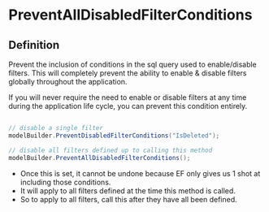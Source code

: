# PreventAllDisabledFilterConditions

## Definition

Prevent the inclusion of conditions in the sql query used to enable/disable filters. This will completely prevent the ability to enable & disable filters globally throughout the application.

If you will never require the need to enable or disable filters at any time during the application life cycle, you can prevent this condition entirely.


```csharp

// disable a single filter
modelBuilder.PreventDisabledFilterConditions("IsDeleted");

// disable all filters defined up to calling this method
modelBuilder.PreventAllDisabledFilterConditions();

```

 - Once this is set, it cannot be undone because EF only gives us 1 shot at including those conditions.
 - It will apply to all filters defined at the time this method is called.  
 - So to apply to all filters, call this after they have all been defined.